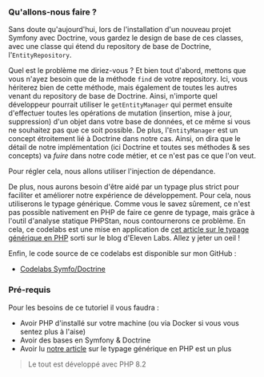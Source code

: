 ### Qu'allons-nous faire ?

Sans doute qu'aujourd'hui, lors de l'installation d'un nouveau projet Symfony avec Doctrine, vous gardez le design de base de ces classes, avec une classe qui étend du repository de base de Doctrine, l'`EntityRepository`.

Quel est le problème me diriez-vous ? Et bien tout d'abord, mettons que vous n'ayez besoin que de la méthode `find` de votre repository. Ici, vous hériterez bien de cette méthode, mais également de toutes les autres venant du repository de base de Doctrine. Ainsi, n'importe quel développeur pourrait utiliser le `getEntityManager` qui permet ensuite d'effectuer toutes les opérations de mutation (insertion, mise à jour, suppression) d'un objet dans votre base de données, et ce même si vous ne souhaitez pas que ce soit possible.
De plus, l'`EntityManager` est un concept étroitement lié à Doctrine dans notre cas.
Ainsi, on dira que le détail de notre implémentation (ici Doctrine et toutes ses méthodes & ses concepts) va *fuire* dans notre code métier, et ce n'est pas ce que l'on veut.

Pour régler cela, nous allons utiliser l'injection de dépendance.

De plus, nous aurons besoin d'être aidé par un typage plus strict pour faciliter et améliorer notre expérience de développement. Pour cela, nous utiliserons le typage générique. Comme vous le savez sûrement, ce n'est pas possible nativement en PHP de faire ce genre de typage, mais grâce à l'outil d'analyse statique PHPStan, nous contournerons ce problème.
En cela, ce codelabs est une mise en application de [cet article sur le typage générique en PHP](https://blog.eleven-labs.com/fr/typage-generique-en-php/) sorti sur le blog d'Eleven Labs. Allez y jeter un oeil !

Enfin, le code source de ce codelabs est disponible sur mon GitHub : 
-   [Codelabs Symfo/Doctrine](https://github.com/ArthurJCQ/codelabs-compo)


### Pré-requis

Pour les besoins de ce tutoriel il vous faudra :

- Avoir PHP d'installé sur votre machine (ou via Docker si vous vous sentez plus à l'aise)
- Avoir des bases en Symfony & Doctrine
- Avoir lu [notre article](https://blog.eleven-labs.com/fr/typage-generique-en-php/) sur le typage générique en PHP est un plus

> Le tout est développé avec PHP 8.2
